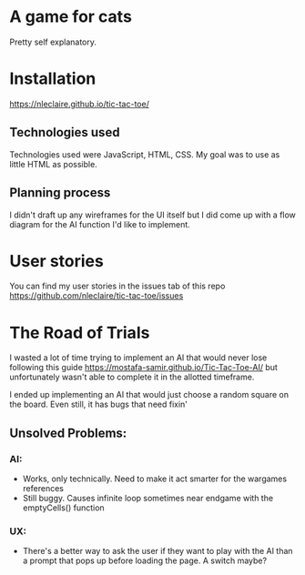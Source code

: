 
# A game for cats

Pretty self explanatory.

# Installation

https://nleclaire.github.io/tic-tac-toe/

## Technologies used

Technologies used were JavaScript, HTML, CSS. My goal was to use as little HTML as possible.

## Planning process

I didn't draft up any wireframes for the UI itself but I did come up with a flow diagram for the AI function I'd like to implement.

# User stories

You can find my user stories in the issues tab of this repo https://github.com/nleclaire/tic-tac-toe/issues

# The Road of Trials

I wasted a lot of time trying to implement an AI that would never lose following this guide https://mostafa-samir.github.io/Tic-Tac-Toe-AI/ but unfortunately wasn't able to complete it in the allotted timeframe.

I ended up implementing an AI that would just choose a random square on the board. Even still, it has bugs that need fixin'

## Unsolved Problems:

### AI:
 
- Works, only technically. Need to make it act smarter for the wargames references
- Still buggy. Causes infinite loop sometimes near endgame with the emptyCells() function

### UX:

- There's a better way to ask the user if they want to play with the AI than a prompt that pops up before loading the page. A switch maybe?

